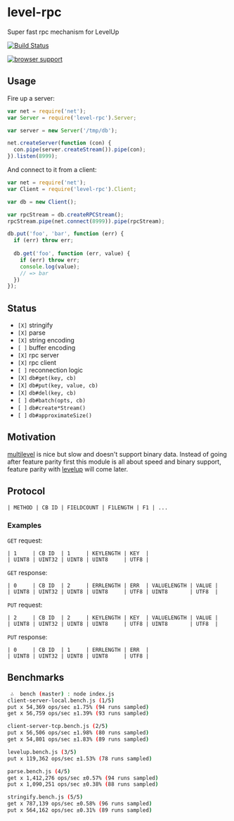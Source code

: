 
# level-rpc

Super fast rpc mechanism for LevelUp

[![Build Status](https://travis-ci.org/juliangruber/level-rpc.png?branch=master)](https://travis-ci.org/juliangruber/level-rpc)

[![browser support](https://ci.testling.com/juliangruber/level-rpc.png)](https://ci.testling.com/juliangruber/level-rpc)

## Usage

Fire up a server:

```js
var net = require('net');
var Server = require('level-rpc').Server;

var server = new Server('/tmp/db');

net.createServer(function (con) {
  con.pipe(server.createStream()).pipe(con);
}).listen(8999);
```

And connect to it from a client:

```js
var net = require('net');
var Client = require('level-rpc').Client;

var db = new Client();

var rpcStream = db.createRPCStream();
rpcStream.pipe(net.connect(8999)).pipe(rpcStream);

db.put('foo', 'bar', function (err) {
  if (err) throw err;
  
  db.get('foo', function (err, value) {
    if (err) throw err;
    console.log(value);
    // => bar
  })
});
```

## Status

* `[X]` stringify
* `[X]` parse
* `[X]` string encoding
* `[ ]` buffer encoding
* `[X]` rpc server
* `[X]` rpc client
* `[ ]` reconnection logic
* `[X]` `db#get(key, cb)`
* `[X]` `db#put(key, value, cb)`
* `[X]` `db#del(key, cb)`
* `[ ]` `db#batch(opts, cb)`
* `[ ]` `db#create*Stream()`
* `[ ]` `db#approximateSize()`

## Motivation

[multilevel](https://github.com/juliangruber/multilevel) is nice but slow and doesn't support binary data. Instead of going after feature parity first this module is all about speed and binary support, feature parity with [levelup](https://github.com/rvagg/node-levelup) will come later.

## Protocol

```
| METHOD | CB ID | FIELDCOUNT | F1LENGTH | F1 | ...
```

### Examples

`GET` request:

```
| 1     | CB ID  | 1     | KEYLENGTH | KEY  |
| UINT8 | UINT32 | UINT8 | UINT8     | UTF8 |
```

`GET` response:

```
| 0     | CB ID  | 2     | ERRLENGTH | ERR  | VALUELENGTH | VALUE |
| UINT8 | UINT32 | UINT8 | UINT8     | UTF8 | UINT8       | UTF8  |
```

`PUT` request:

```
| 2     | CB ID  | 2     | KEYLENGTH | KEY  | VALUELENGTH | VALUE |
| UINT8 | UINT32 | UINT8 | UINT8     | UTF8 | UINT8       | UTF8  |
```

`PUT` response:

```
| 0     | CB ID  | 1     | ERRLENGTH | ERR  |
| UINT8 | UINT32 | UINT8 | UINT8     | UTF8 |
```

## Benchmarks

```bash
 ∴  bench (master) : node index.js
client-server-local.bench.js (1/5)
put x 54,369 ops/sec ±1.75% (94 runs sampled)
get x 56,759 ops/sec ±1.39% (93 runs sampled)

client-server-tcp.bench.js (2/5)
put x 56,506 ops/sec ±1.98% (80 runs sampled)
get x 54,801 ops/sec ±1.83% (89 runs sampled)

levelup.bench.js (3/5)
put x 119,362 ops/sec ±1.53% (78 runs sampled)

parse.bench.js (4/5)
get x 1,412,276 ops/sec ±0.57% (94 runs sampled)
put x 1,090,251 ops/sec ±0.38% (88 runs sampled)

stringify.bench.js (5/5)
get x 787,139 ops/sec ±0.58% (96 runs sampled)
put x 564,162 ops/sec ±0.31% (89 runs sampled)
```
